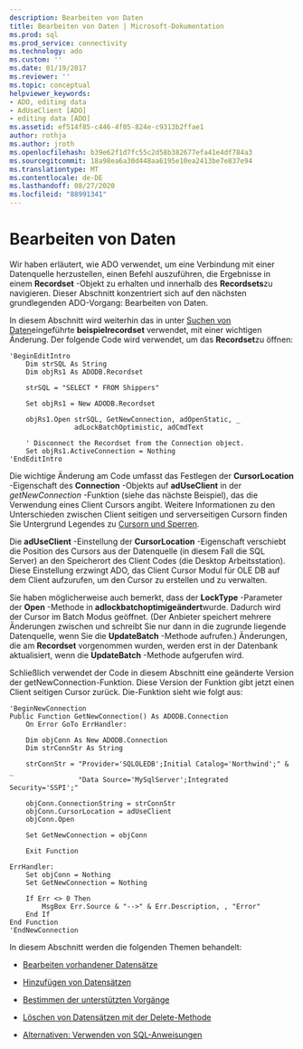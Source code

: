 ```yaml
---
description: Bearbeiten von Daten
title: Bearbeiten von Daten | Microsoft-Dokumentation
ms.prod: sql
ms.prod_service: connectivity
ms.technology: ado
ms.custom: ''
ms.date: 01/19/2017
ms.reviewer: ''
ms.topic: conceptual
helpviewer_keywords:
- ADO, editing data
- AdUseClient [ADO]
- editing data [ADO]
ms.assetid: ef514f85-c446-4f05-824e-c9313b2ffae1
author: rothja
ms.author: jroth
ms.openlocfilehash: b39e62f1d7fc55c2d58b382677efa41e4df784a3
ms.sourcegitcommit: 18a98ea6a30d448aa6195e10ea2413be7e837e94
ms.translationtype: MT
ms.contentlocale: de-DE
ms.lasthandoff: 08/27/2020
ms.locfileid: "88991341"
---
```

# <a name="editing-data"></a>Bearbeiten von Daten
Wir haben erläutert, wie ADO verwendet, um eine Verbindung mit einer Datenquelle herzustellen, einen Befehl auszuführen, die Ergebnisse in einem **Recordset** -Objekt zu erhalten und innerhalb des **Recordsets**zu navigieren. Dieser Abschnitt konzentriert sich auf den nächsten grundlegenden ADO-Vorgang: Bearbeiten von Daten.  
  
 In diesem Abschnitt wird weiterhin das in unter [Suchen von Daten](./examining-data.md)eingeführte **beispielrecordset** verwendet, mit einer wichtigen Änderung. Der folgende Code wird verwendet, um das **Recordset**zu öffnen:  
  
```  
'BeginEditIntro  
    Dim strSQL As String  
    Dim objRs1 As ADODB.Recordset  
  
    strSQL = "SELECT * FROM Shippers"  
  
    Set objRs1 = New ADODB.Recordset  
  
    objRs1.Open strSQL, GetNewConnection, adOpenStatic, _  
                adLockBatchOptimistic, adCmdText  
  
    ' Disconnect the Recordset from the Connection object.  
    Set objRs1.ActiveConnection = Nothing  
'EndEditIntro  
```  
  
 Die wichtige Änderung am Code umfasst das Festlegen der **CursorLocation** -Eigenschaft des **Connection** -Objekts auf **adUseClient** in der *getNewConnection* -Funktion (siehe das nächste Beispiel), das die Verwendung eines Client Cursors angibt. Weitere Informationen zu den Unterschieden zwischen Client seitigen und serverseitigen Cursorn finden Sie Untergrund Legendes zu [Cursorn und Sperren](./understanding-cursors-and-locks.md).  
  
 Die **adUseClient** -Einstellung der **CursorLocation** -Eigenschaft verschiebt die Position des Cursors aus der Datenquelle (in diesem Fall die SQL Server) an den Speicherort des Client Codes (die Desktop Arbeitsstation). Diese Einstellung erzwingt ADO, das Client Cursor Modul für OLE DB auf dem Client aufzurufen, um den Cursor zu erstellen und zu verwalten.  
  
 Sie haben möglicherweise auch bemerkt, dass der **LockType** -Parameter der **Open** -Methode in **adlockbatchoptimigeändert**wurde. Dadurch wird der Cursor im Batch Modus geöffnet. (Der Anbieter speichert mehrere Änderungen zwischen und schreibt Sie nur dann in die zugrunde liegende Datenquelle, wenn Sie die **UpdateBatch** -Methode aufrufen.) Änderungen, die am **Recordset** vorgenommen wurden, werden erst in der Datenbank aktualisiert, wenn die **UpdateBatch** -Methode aufgerufen wird.  
  
 Schließlich verwendet der Code in diesem Abschnitt eine geänderte Version der getNewConnection-Funktion. Diese Version der Funktion gibt jetzt einen Client seitigen Cursor zurück. Die-Funktion sieht wie folgt aus:  
  
```  
'BeginNewConnection  
Public Function GetNewConnection() As ADODB.Connection  
    On Error GoTo ErrHandler:  
  
    Dim objConn As New ADODB.Connection  
    Dim strConnStr As String  
  
    strConnStr = "Provider='SQLOLEDB';Initial Catalog='Northwind';" & _  
                 "Data Source='MySqlServer';Integrated Security='SSPI';"  
  
    objConn.ConnectionString = strConnStr  
    objConn.CursorLocation = adUseClient  
    objConn.Open  
  
    Set GetNewConnection = objConn  
  
    Exit Function  
  
ErrHandler:  
    Set objConn = Nothing  
    Set GetNewConnection = Nothing  
  
    If Err <> 0 Then  
        MsgBox Err.Source & "-->" & Err.Description, , "Error"  
    End If  
End Function  
'EndNewConnection  
```  
  
 In diesem Abschnitt werden die folgenden Themen behandelt:  
  
-   [Bearbeiten vorhandener Datensätze](./editing-existing-records.md)  
  
-   [Hinzufügen von Datensätzen](./adding-records.md)  
  
-   [Bestimmen der unterstützten Vorgänge](./determining-what-is-supported.md)  
  
-   [Löschen von Datensätzen mit der Delete-Methode](./deleting-records-using-the-delete-method.md)  
  
-   [Alternativen: Verwenden von SQL-Anweisungen](./alternatives-using-sql-statements.md)